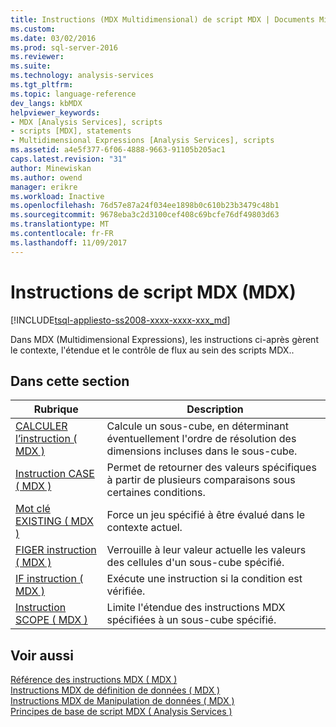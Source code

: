 ```yaml
---
title: Instructions (MDX Multidimensional) de script MDX | Documents Microsoft
ms.custom: 
ms.date: 03/02/2016
ms.prod: sql-server-2016
ms.reviewer: 
ms.suite: 
ms.technology: analysis-services
ms.tgt_pltfrm: 
ms.topic: language-reference
dev_langs: kbMDX
helpviewer_keywords:
- MDX [Analysis Services], scripts
- scripts [MDX], statements
- Multidimensional Expressions [Analysis Services], scripts
ms.assetid: a4e5f377-6f06-4888-9663-91105b205ac1
caps.latest.revision: "31"
author: Minewiskan
ms.author: owend
manager: erikre
ms.workload: Inactive
ms.openlocfilehash: 76d57e87a24f034ee1898b0c610b23b3479c48b1
ms.sourcegitcommit: 9678eba3c2d3100cef408c69bcfe76df49803d63
ms.translationtype: MT
ms.contentlocale: fr-FR
ms.lasthandoff: 11/09/2017
---
```

# <a name="mdx-scripting-statements-mdx"></a>Instructions de script MDX (MDX)
[!INCLUDE[tsql-appliesto-ss2008-xxxx-xxxx-xxx_md](../includes/tsql-appliesto-ss2008-xxxx-xxxx-xxx-md.md)]

  Dans MDX (Multidimensional Expressions), les instructions ci-après gèrent le contexte, l'étendue et le contrôle de flux au sein des scripts MDX..  
  
## <a name="in-this-section"></a>Dans cette section  
  
|Rubrique| Description|  
|-----------|-----------------|  
|[CALCULER l’instruction &#40; MDX &#41;](../mdx/mdx-scripting-calculate.md)|Calcule un sous-cube, en déterminant éventuellement l'ordre de résolution des dimensions incluses dans le sous-cube.|  
|[Instruction CASE &#40; MDX &#41;](../mdx/case-statement-mdx.md)|Permet de retourner des valeurs spécifiques à partir de plusieurs comparaisons sous certaines conditions.|  
|[Mot clé EXISTING &#40; MDX &#41;](../analysis-services/multidimensional-models/mdx/mdx-query-existing-keyword.md)|Force un jeu spécifié à être évalué dans le contexte actuel.|  
|[FIGER instruction &#40; MDX &#41;](../mdx/mdx-scripting-freeze.md)|Verrouille à leur valeur actuelle les valeurs des cellules d'un sous-cube spécifié.|  
|[IF instruction &#40; MDX &#41;](../mdx/mdx-scripting-if.md)|Exécute une instruction si la condition est vérifiée.|  
|[Instruction SCOPE &#40; MDX &#41;](../mdx/mdx-scripting-scope.md)|Limite l'étendue des instructions MDX spécifiées à un sous-cube spécifié.|  
  
## <a name="see-also"></a>Voir aussi  
 [Référence des instructions MDX &#40; MDX &#41;](../mdx/mdx-statement-reference-mdx.md)   
 [Instructions MDX de définition de données &#40; MDX &#41;](../mdx/mdx-data-definition-statements-mdx.md)   
 [Instructions MDX de Manipulation de données &#40; MDX &#41;](../mdx/mdx-data-manipulation-statements-mdx.md)   
 [Principes de base de script MDX &#40; Analysis Services &#41;](../analysis-services/multidimensional-models/mdx/mdx-scripting-fundamentals-analysis-services.md)  
  
  
